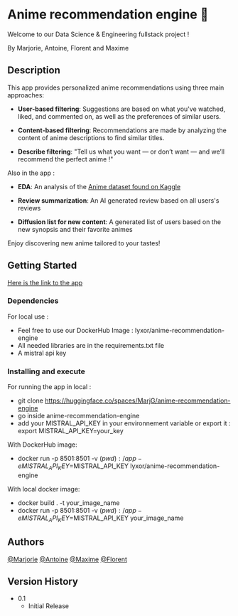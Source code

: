 # Anime recommendation engine 🏯

Welcome to our Data Science & Engineering fullstack project !

By Marjorie, Antoine, Florent and Maxime


## Description

This app provides personalized anime recommendations using three main approaches:

- **User-based filtering**: Suggestions are based on what you've watched, liked, and commented on, as well as the preferences of similar users.  
- **Content-based filtering**: Recommendations are made by analyzing the content of anime descriptions to find similar titles.

- **Describe filtering**:  "Tell us what you want — or don’t want — and we’ll recommend the perfect anime !"

Also in the app :

- **EDA**: An analysis of the <a href="https://www.kaggle.com/datasets/marlesson/myanimelist-dataset-animes-profiles-reviews" target="_blank">Anime dataset found on Kaggle</a>

- **Review summarization**: An AI generated review based on all users's reviews

- **Diffusion list for new content**: A generated list of users based on the new synopsis and their favorite animes

Enjoy discovering new anime tailored to your tastes!


## Getting Started

<a href="https://marjg-anime-recommendation-engine.hf.space/" target="_blank">Here is the link to the app</a>

### Dependencies

For local use :
* Feel free to use our DockerHub Image : lyxor/anime-recommendation-engine
* All needed libraries are in the requirements.txt file
* A mistral api key

### Installing and execute

For running the app in local  :
* git clone https://huggingface.co/spaces/MarjG/anime-recommendation-engine
* go inside anime-recommendation-engine
* add your MISTRAL_API_KEY in your environnement variable or export it : export MISTRAL_API_KEY=your_key

With DockerHub image:
* docker run -p 8501:8501 -v $(pwd):/app -e MISTRAL_API_KEY=$MISTRAL_API_KEY lyxor/anime-recommendation-engine

With local docker image:
* docker build . -t your_image_name
* docker run -p 8501:8501 -v $(pwd):/app -e MISTRAL_API_KEY=$MISTRAL_API_KEY your_image_name

## Authors

[@Marjorie](https://github.com/Marjorie-J)
[@Antoine](https://github.com/AntOG96)
[@Maxime](https://github.com/qxzjy)
[@Florent](https://github.com/LyXoR51)


## Version History

* 0.1
    * Initial Release